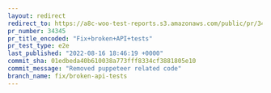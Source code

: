 ```yaml
---
layout: redirect
redirect_to: https://a8c-woo-test-reports.s3.amazonaws.com/public/pr/34345/e2e/index.html
pr_number: 34345
pr_title_encoded: "Fix+broken+API+tests"
pr_test_type: e2e
last_published: "2022-08-16 18:46:19 +0000"
commit_sha: 01edbeda40b610038a773fff8334cf3881805e10
commit_message: "Removed puppeteer related code"
branch_name: fix/broken-api-tests
---
```

